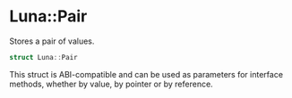 # Luna::Pair
Stores a pair of values. 

```c++
struct Luna::Pair
```

This struct is ABI-compatible and can be used as parameters for interface methods, whether by value, by pointer or by reference. 


